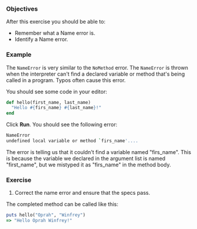 <!-- { ids:[64], language:'Ruby', type:'workshop', order: 3, name:'Name Error', description:'Debug your code when a method is implemented with variables that don't exist.' }-->

### Objectives

After this exercise you should be able to:

- Remember what a Name error is.
- Identify a Name error.

### Example

The `NameError` is very similar to the `NoMethod` error. The `NameError` is thrown when the interpreter can't find a declared variable or method that's being called in a program. Typos often cause this error.

You should see some code in your editor:

```ruby
def hello(first_name, last_name)
  "Hello #{firs_name} #{last_name}!"
end
```

Click **Run**. You should see the following error:

```bash
NameError
undefined local variable or method `firs_name'....
```

The error is telling us that it couldn't find a variable named "firs_name". This is because the variable we declared in the argument list is named "first_name", but we mistyped it as "firs_name" in the method body.

### Exercise

1. Correct the name error and ensure that the specs pass.

The completed method can be called like this:

```ruby
puts hello("Oprah", "Winfrey")
=> "Hello Oprah Winfrey!"
```
